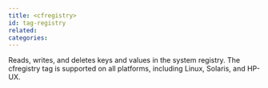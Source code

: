 ```yaml
---
title: <cfregistry>
id: tag-registry
related:
categories:
---
```


Reads, writes, and deletes keys and values in the system registry. The cfregistry tag is supported
  on all platforms, including Linux, Solaris, and HP-UX.